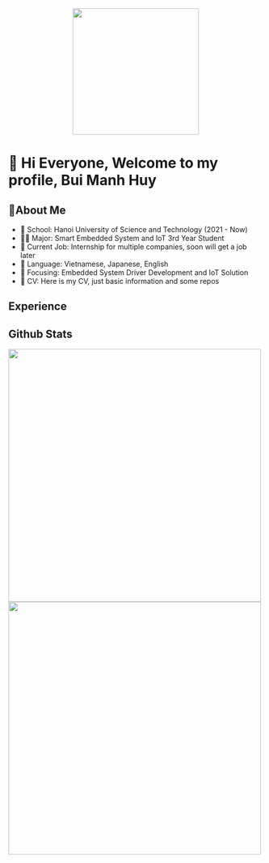 <div id="header" align="center">
  <img src="[image](https://github.com/buihuy1203/buihuy1203/assets/85066488/c444b4ed-39d6-4cbc-9e54-670d55a4f3cc)" width="250"/>
</div>

# 👋 Hi Everyone, Welcome to my profile, Bui Manh Huy
## 🐧About Me 
- 🏫 School: Hanoi University of Science and Technology (2021 - Now)
- 👨‍🏫 Major: Smart Embedded System and IoT 3rd Year Student
- 💼 Current Job: Internship for multiple companies, soon will get a job later
- 📖 Language: Vietnamese, Japanese, English
- 🎯 Focusing: Embedded System Driver Development and IoT Solution
- 📃 CV: Here is my CV, just basic information and some repos
## Experience

## Github Stats
<picture>
  <source
    srcset="https://github-readme-stats.vercel.app/api?username=buihuy1203&show_icons=true&theme=dark"
    media="(prefers-color-scheme: dark)"
  />
  <source
    srcset="https://github-readme-stats.vercel.app/api?username=buihuy1203&show_icons=true"
    media="(prefers-color-scheme: light), (prefers-color-scheme: no-preference)"
  />
  <img src="https://github-readme-stats.vercel.app/api?username=buihuy1203&show_icons=true" width="500"/>
</picture>

<picture>
  <source
    srcset="https://github-readme-stats.vercel.app/api/top-langs/?username=buihuy1203&layout=compact&card_with=500&theme=dark"
    media="(prefers-color-scheme: dark)"
  />
  <source
    srcset="https://github-readme-stats.vercel.app/api/top-langs/?username=buihuy1203&layout=compact&card_with=500"
    media="(prefers-color-scheme: light), (prefers-color-scheme: no-preference)"
  />
  <img src="https://github-readme-stats.vercel.app/api/top-langs/?username=buihuy1203&layout=compact&card_with=500" width="500"/>
</picture>


